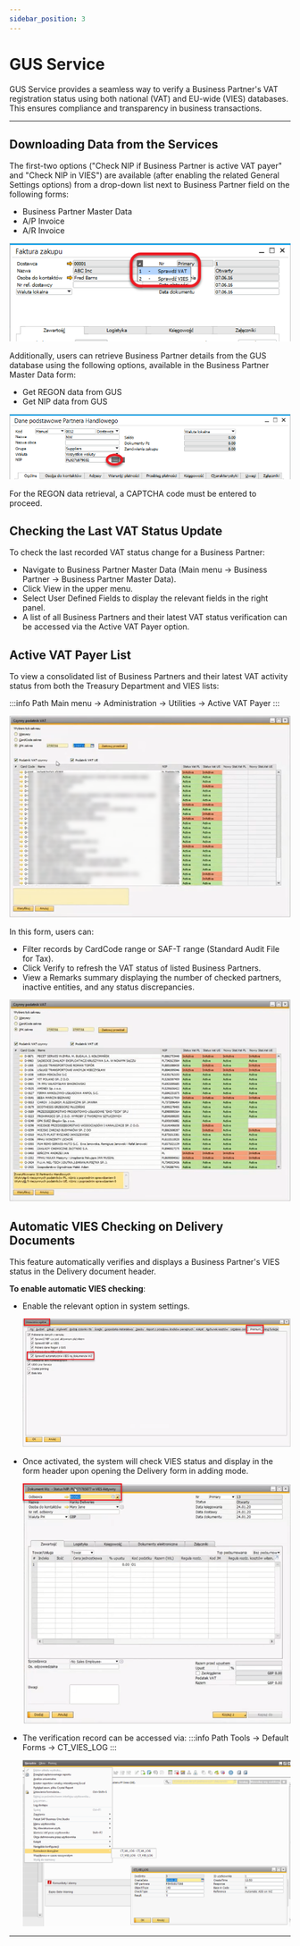 ```yaml
---
sidebar_position: 3
---
```


# GUS Service

GUS Service provides a seamless way to verify a Business Partner's VAT registration status using both national (VAT) and EU-wide (VIES) databases. This ensures compliance and transparency in business transactions.

---

## Downloading Data from the Services

The first-two options ("Check NIP if Business Partner is active VAT payer" and "Check NIP in VIES") are available (after enabling the related General Settings options) from a drop-down list next to Business Partner field on the following forms:

- Business Partner Master Data
- A/P Invoice
- A/R Invoice

![Purchase Invoice](./media/purchase-invoice.png)

Additionally, users can retrieve Business Partner details from the GUS database using the following options, available in the Business Partner Master Data form:

- Get REGON data from GUS
- Get NIP data from GUS

![GUS](./media/gus.png)

For the REGON data retrieval, a CAPTCHA code must be entered to proceed.

## Checking the Last VAT Status Update

To check the last recorded VAT status change for a Business Partner:

- Navigate to Business Partner Master Data (Main menu → Business Partner → Business Partner Master Data).
- Click View in the upper menu.
- Select User Defined Fields to display the relevant fields in the right panel.
- A list of all Business Partners and their latest VAT status verification can be accessed via the Active VAT Payer option.

## Active VAT Payer List

To view a consolidated list of Business Partners and their latest VAT activity status from both the Treasury Department and VIES lists:

:::info Path
Main menu → Administration → Utilities → Active VAT Payer
:::

![Active VAT Player](./media/active-vat-player.png)

In this form, users can:

- Filter records by CardCode range or SAF-T range (Standard Audit File for Tax).
- Click Verify to refresh the VAT status of listed Business Partners.
- View a Remarks summary displaying the number of checked partners, inactive entities, and any status discrepancies.

![After Verification](./media/after-verification.png)

## Automatic VIES Checking on Delivery Documents

This feature automatically verifies and displays a Business Partner's VIES status in the Delivery document header.

**To enable automatic VIES checking**:

- Enable the relevant option in system settings.

    ![General Settings](./media/general-settings-1.png)

- Once activated, the system will check VIES status and display in the form header upon opening the Delivery form in adding mode.

    ![WZ Checking](./media/wz-checking.png)

- The verification record can be accessed via:
    :::info Path
    Tools → Default Forms → CT_VIES_LOG
    :::

    ![log](./media/log.png)

---
